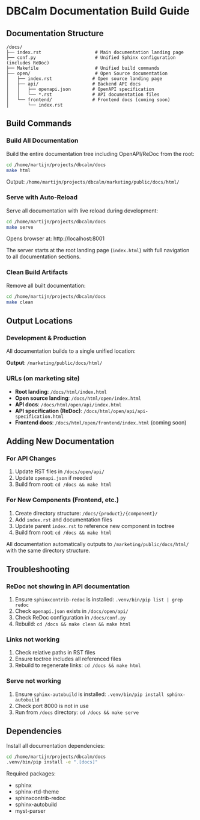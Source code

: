 # DBCalm Documentation Build Guide

## Documentation Structure

```
/docs/
├── index.rst                    # Main documentation landing page
├── conf.py                      # Unified Sphinx configuration (includes ReDoc)
├── Makefile                     # Unified build commands
├── open/                        # Open Source documentation
│   ├── index.rst               # Open source landing page
│   ├── api/                    # Backend API docs
│   │   ├── openapi.json        # OpenAPI specification
│   │   └── *.rst               # API documentation files
│   └── frontend/               # Frontend docs (coming soon)
│       └── index.rst
```

## Build Commands

### Build All Documentation

Build the entire documentation tree including OpenAPI/ReDoc from the root:

```bash
cd /home/martijn/projects/dbcalm/docs
make html
```

Output: `/home/martijn/projects/dbcalm/marketing/public/docs/html/`

### Serve with Auto-Reload

Serve all documentation with live reload during development:

```bash
cd /home/martijn/projects/dbcalm/docs
make serve
```

Opens browser at: http://localhost:8001

The server starts at the root landing page (`index.html`) with full navigation to all documentation sections.

### Clean Build Artifacts

Remove all built documentation:

```bash
cd /home/martijn/projects/dbcalm/docs
make clean
```

## Output Locations

### Development & Production

All documentation builds to a single unified location:

**Output**: `/marketing/public/docs/html/`

### URLs (on marketing site)

- **Root landing**: `/docs/html/index.html`
- **Open source landing**: `/docs/html/open/index.html`
- **API docs**: `/docs/html/open/api/index.html`
- **API specification (ReDoc)**: `/docs/html/open/api/api-specification.html`
- **Frontend docs**: `/docs/html/open/frontend/index.html` (coming soon)

## Adding New Documentation

### For API Changes

1. Update RST files in `/docs/open/api/`
2. Update `openapi.json` if needed
3. Build from root: `cd /docs && make html`

### For New Components (Frontend, etc.)

1. Create directory structure: `/docs/{product}/{component}/`
2. Add `index.rst` and documentation files
3. Update parent `index.rst` to reference new component in toctree
4. Build from root: `cd /docs && make html`

All documentation automatically outputs to `/marketing/public/docs/html/` with the same directory structure.

## Troubleshooting

### ReDoc not showing in API documentation

1. Ensure `sphinxcontrib-redoc` is installed: `.venv/bin/pip list | grep redoc`
2. Check `openapi.json` exists in `/docs/open/api/`
3. Check ReDoc configuration in `/docs/conf.py`
4. Rebuild: `cd /docs && make clean && make html`

### Links not working

1. Check relative paths in RST files
2. Ensure toctree includes all referenced files
3. Rebuild to regenerate links: `cd /docs && make html`

### Serve not working

1. Ensure `sphinx-autobuild` is installed: `.venv/bin/pip install sphinx-autobuild`
2. Check port 8000 is not in use
3. Run from `/docs` directory: `cd /docs && make serve`

## Dependencies

Install all documentation dependencies:

```bash
cd /home/martijn/projects/dbcalm/docs
.venv/bin/pip install -e ".[docs]"
```

Required packages:
- sphinx
- sphinx-rtd-theme
- sphinxcontrib-redoc
- sphinx-autobuild
- myst-parser
